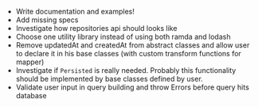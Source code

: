 * Write documentation and examples!
* Add missing specs
* Investigate how repositories api should looks like
* Choose one utility library instead of using both ramda and lodash 
* Remove updatedAt and createdAt from abstract classes and allow user to declare it in his base classes (with custom transform functions for mapper)
* Investigate if ```Persisted``` is really needed. Probably this functionality should be implemented by base classes defined by user.
* Validate user input in query building and throw Errors before query hits database